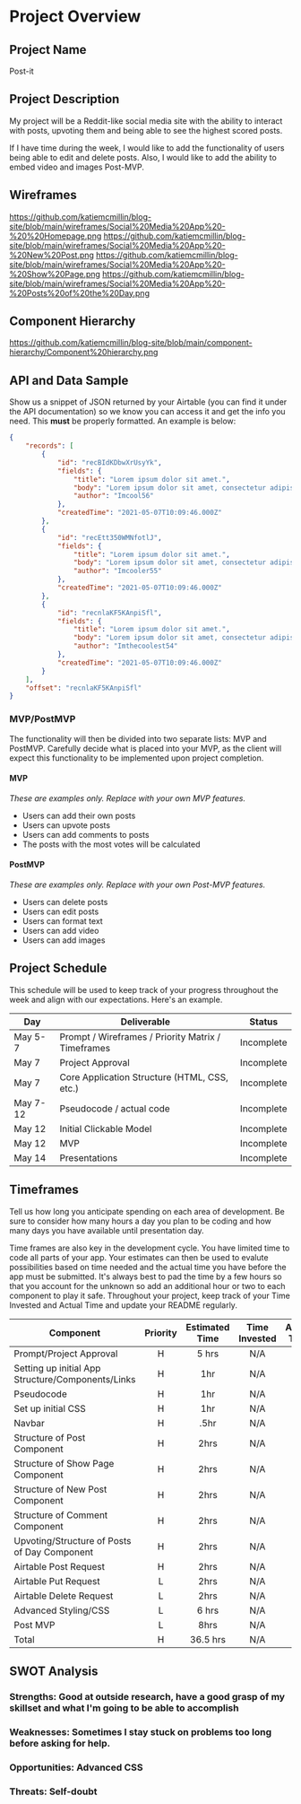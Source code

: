 # Project Overview

## Project Name

Post-it

## Project Description

My project will be a Reddit-like social media site with the ability to interact with posts, upvoting them and being able to see the highest scored posts.

If I have time during the week, I would like to add the functionality of users being able to edit and delete posts. Also, I would like to add the ability to embed video and images Post-MVP.

## Wireframes

https://github.com/katiemcmillin/blog-site/blob/main/wireframes/Social%20Media%20App%20-%20%20Homepage.png
https://github.com/katiemcmillin/blog-site/blob/main/wireframes/Social%20Media%20App%20-%20New%20Post.png
https://github.com/katiemcmillin/blog-site/blob/main/wireframes/Social%20Media%20App%20-%20Show%20Page.png
https://github.com/katiemcmillin/blog-site/blob/main/wireframes/Social%20Media%20App%20-%20Posts%20of%20the%20Day.png


## Component Hierarchy

https://github.com/katiemcmillin/blog-site/blob/main/component-hierarchy/Component%20hierarchy.png

## API and Data Sample

Show us a snippet of JSON returned by your Airtable (you can find it under the API documentation) so we know you can access it and get the info you need. This __must__ be properly formatted. An example is below:

```json
{
    "records": [
        {
            "id": "recBIdKDbwXrUsyYk",
            "fields": {
                "title": "Lorem ipsum dolor sit amet.",
                "body": "Lorem ipsum dolor sit amet, consectetur adipiscing elit. Nunc aliquam eleifend tristique. Sed congue fringilla nisi at varius. In lacus nunc, sodales ...",
                "author": "Imcool56"
            },
            "createdTime": "2021-05-07T10:09:46.000Z"
        },
        {
            "id": "recEtt350WMNfotlJ",
            "fields": {
                "title": "Lorem ipsum dolor sit amet.",
                "body": "Lorem ipsum dolor sit amet, consectetur adipiscing elit. Nunc aliquam eleifend tristique. Sed congue fringilla nisi at varius. In lacus nunc, sodales ...",
                "author": "Imcooler55"
            },
            "createdTime": "2021-05-07T10:09:46.000Z"
        },
        {
            "id": "recnlaKF5KAnpiSfl",
            "fields": {
                "title": "Lorem ipsum dolor sit amet.",
                "body": "Lorem ipsum dolor sit amet, consectetur adipiscing elit. Nunc aliquam eleifend tristique. Sed congue fringilla nisi at varius. In lacus nunc, sodales ...",
                "author": "Imthecoolest54"
            },
            "createdTime": "2021-05-07T10:09:46.000Z"
        }
    ],
    "offset": "recnlaKF5KAnpiSfl"
}
```

### MVP/PostMVP

The functionality will then be divided into two separate lists: MVP and PostMVP.  Carefully decide what is placed into your MVP, as the client will expect this functionality to be implemented upon project completion.  

#### MVP 
*These are examples only. Replace with your own MVP features.*

- Users can add their own posts
- Users can upvote posts
- Users can add comments to posts
- The posts with the most votes will be calculated 

#### PostMVP  
*These are examples only. Replace with your own Post-MVP features.*


- Users can delete posts
- Users can edit posts
- Users can format text
- Users can add video
- Users can add images

## Project Schedule

This schedule will be used to keep track of your progress throughout the week and align with our expectations. Here's an example.

|  Day | Deliverable | Status
|---|---| ---|
|May 5-7| Prompt / Wireframes / Priority Matrix / Timeframes | Incomplete
|May 7| Project Approval | Incomplete
|May 7| Core Application Structure (HTML, CSS, etc.) | Incomplete
|May 7-12| Pseudocode / actual code | Incomplete
|May 12| Initial Clickable Model  | Incomplete
|May 12| MVP | Incomplete
|May 14| Presentations | Incomplete

## Timeframes

Tell us how long you anticipate spending on each area of development. Be sure to consider how many hours a day you plan to be coding and how many days you have available until presentation day.

Time frames are also key in the development cycle.  You have limited time to code all parts of your app.  Your estimates can then be used to evalute possibilities based on time needed and the actual time you have before the app must be submitted. It's always best to pad the time by a few hours so that you account for the unknown so add an additional hour or two to each component to play it safe. Throughout your project, keep track of your Time Invested and Actual Time and update your README regularly.

| Component | Priority | Estimated Time | Time Invested | Actual Time |
| --- | :---: |  :---: | :---: | :---: |
| Prompt/Project Approval | H | 5 hrs| N/A | N/A |
| Setting up initial App Structure/Components/Links | H | 1hr| N/A | N/A |
| Pseudocode | H | 1hr| N/A | N/A |
| Set up initial CSS | H | 1hr| N/A | N/A |
| Navbar | H | .5hr| N/A | N/A |
| Structure of Post Component | H | 2hrs| N/A | N/A |
| Structure of Show Page Component | H | 2hrs| N/A | N/A |
| Structure of New Post Component | H | 2hrs| N/A | N/A |
| Structure of Comment Component | H | 2hrs| N/A | N/A |
| Upvoting/Structure of Posts of Day Component | H | 2hrs| N/A | N/A |
| Airtable Post Request | H | 2hrs| N/A | N/A |
| Airtable Put Request | L | 2hrs| N/A | N/A |
| Airtable Delete Request | L | 2hrs| N/A | N/A |
| Advanced Styling/CSS | L | 6 hrs| N/A | N/A |
| Post MVP | L | 8hrs| N/A | N/A |
| Total | H | 36.5 hrs| N/A | N/A |

## SWOT Analysis

### Strengths: Good at outside research, have a good grasp of my skillset and what I'm going to be able to accomplish

### Weaknesses: Sometimes I stay stuck on problems too long before asking for help.

### Opportunities: Advanced CSS

### Threats: Self-doubt
